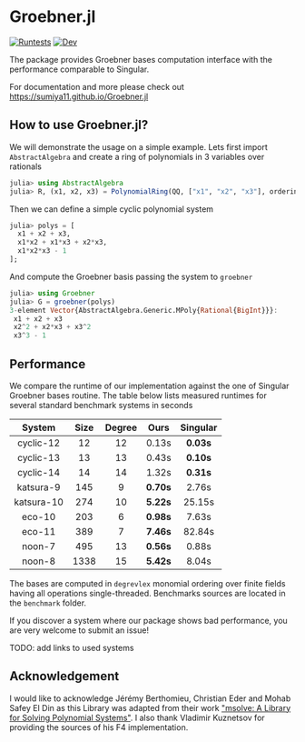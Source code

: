 # Groebner.jl

[![Runtests](https://github.com/sumiya11/Groebner.jl/actions/workflows/Runtests.yml/badge.svg)](https://github.com/sumiya11/Groebner.jl/actions/workflows/Runtests.yml)
[![Dev](https://img.shields.io/badge/docs-dev-blue.svg)](https://sumiya11.github.io/Groebner.jl)


The package provides Groebner bases computation interface with the performance
comparable to Singular.

For documentation and more please check out https://sumiya11.github.io/Groebner.jl

## How to use Groebner.jl?

We will demonstrate the usage on a simple example. Lets first import `AbstractAlgebra`
and create a ring of polynomials in 3 variables over rationals

```julia
julia> using AbstractAlgebra
julia> R, (x1, x2, x3) = PolynomialRing(QQ, ["x1", "x2", "x3"], ordering=:degrevlex);
```

Then we can define a simple cyclic polynomial system

```julia
julia> polys = [
  x1 + x2 + x3,
  x1*x2 + x1*x3 + x2*x3,
  x1*x2*x3 - 1
];
```

And compute the Groebner basis passing the system to `groebner`


```julia
julia> using Groebner
julia> G = groebner(polys)
3-element Vector{AbstractAlgebra.Generic.MPoly{Rational{BigInt}}}:
 x1 + x2 + x3
 x2^2 + x2*x3 + x3^2
 x3^3 - 1
```

## Performance

We compare the runtime of our implementation against the one of Singular Groebner bases routine. The table below lists measured runtimes for several standard benchmark systems in seconds

|   System    | Size  | Degree | Ours    | Singular |
| :---:       | :---: | :--: | :----: |  :---:   |
| cyclic-12   |  12   | 12 | 0.13s  | **0.03s**    |
| cyclic-13   |  13   | 13 | 0.43s  | **0.10s**    |
| cyclic-14   |  14   | 14 | 1.32s  | **0.31s**    |
| katsura-9   |  145  | 9  | **0.70s**  | 2.76s    |
| katsura-10  |  274  | 10 | **5.22s**  | 25.15s   |
| eco-10  |  203  | 6 | **0.98s**  | 7.63s   |
| eco-11  |  389  | 7 | **7.46s**  | 82.84s   |
| noon-7      |  495  |  13  | **0.56s**  | 0.88s    |
| noon-8      |  1338 |  15  | **5.42s**  | 8.04s    |

The bases are computed in `degrevlex` monomial ordering over finite fields having all operations single-threaded. Benchmarks sources are located in the `benchmark` folder.

If you discover a system where our package shows bad performance, you are very welcome to submit an issue!  

TODO: add links to used systems

## Acknowledgement

I would like to acknowledge Jérémy Berthomieu, Christian Eder and Mohab Safey El Din as this Library was adapted from their work ["msolve: A Library for Solving Polynomial Systems"](https://arxiv.org/abs/2104.03572). I also thank Vladimir Kuznetsov for providing the sources of his F4 implementation.
